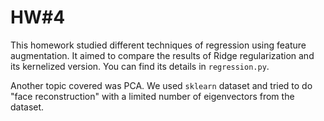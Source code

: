 # HW#4

This homework studied different techniques of regression using feature augmentation. It aimed to compare the results of Ridge regularization and its kernelized version. You can find its details in `regression.py`.

Another topic covered was PCA. We used `sklearn` dataset and tried to do "face reconstruction" with a limited number of eigenvectors from the dataset. 